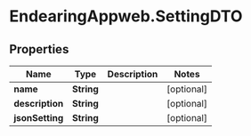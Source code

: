 # EndearingAppweb.SettingDTO

## Properties
Name | Type | Description | Notes
------------ | ------------- | ------------- | -------------
**name** | **String** |  | [optional] 
**description** | **String** |  | [optional] 
**jsonSetting** | **String** |  | [optional] 
